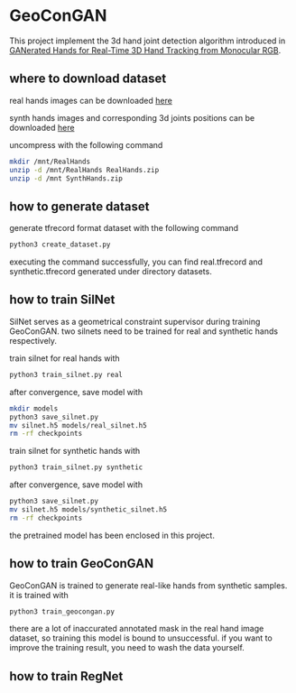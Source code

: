 # GeoConGAN
This project implement the 3d hand joint detection algorithm introduced in [GANerated Hands for Real-Time 3D Hand Tracking from Monocular RGB](https://arxiv.org/abs/1712.01057).

## where to download dataset
real hands images can be downloaded [here](https://handtracker.mpi-inf.mpg.de/data/RealHands.zip)

synth hands images and corresponding 3d joints positions can be downloaded [here](https://handtracker.mpi-inf.mpg.de/data/SynthHands.zip)

uncompress with the following command

```bash
mkdir /mnt/RealHands
unzip -d /mnt/RealHands RealHands.zip
unzip -d /mnt SynthHands.zip
```

## how to generate dataset
generate tfrecord format dataset with the following command

```bash
python3 create_dataset.py
```

executing the command successfully, you can find real.tfrecord and synthetic.tfrecord generated under directory datasets.

## how to train SilNet
SilNet serves as a geometrical constraint supervisor during training GeoConGAN. two silnets need to be trained for real and synthetic hands respectively.

train silnet for real hands with

```bash
python3 train_silnet.py real
```

after convergence, save model with

```bash
mkdir models
python3 save_silnet.py
mv silnet.h5 models/real_silnet.h5
rm -rf checkpoints
```

train silnet for synthetic hands with

```bash
python3 train_silnet.py synthetic
```

after convergence, save model with

```bash
python3 save_silnet.py
mv silnet.h5 models/synthetic_silnet.h5
rm -rf checkpoints
```

the pretrained model has been enclosed in this project.

## how to train GeoConGAN
GeoConGAN is trained to generate real-like hands from synthetic samples. it is trained with

```bash
python3 train_geocongan.py
```

there are a lot of inaccurated annotated mask in the real hand image dataset, so training this model is bound to unsuccessful. if you want to improve the training result, you need to wash the data yourself.

## how to train RegNet

